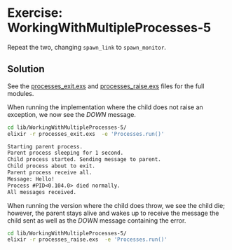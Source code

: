 # Exercise: WorkingWithMultipleProcesses-5

Repeat the two, changing `spawn_link` to `spawn_monitor`.

## Solution

See the [processes_exit.exs](./processes_exit.exs) and [processes_raise.exs](./processes_raise.exs) files for the full modules.

When running the implementation where the child does not raise an exception, we now see the _DOWN_ message.

```bash
cd lib/WorkingWithMultipleProcesses-5/
elixir -r processes_exit.exs  -e 'Processes.run()'
```

```txt
Starting parent process.
Parent process sleeping for 1 second.
Child process started. Sending message to parent.
Child process about to exit.
Parent process receive all.
Message: Hello!
Process #PID<0.104.0> died normally.
All messages received.
```

When running the version where the child does throw, we see the child die; however, the parent stays alive and wakes up to receive the message the child sent as well as the _DOWN_ message containing the error.

```bash
cd lib/WorkingWithMultipleProcesses-5/
elixir -r processes_raise.exs  -e 'Processes.run()'
```

